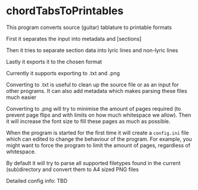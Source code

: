 # chordTabsToPrintables

This program converts source (guitar) tablature to printable formats

First it separates the input into metadata and [sections]

Then it tries to separate section data into lyric lines and non-lyric lines

Lastly it exports it to the chosen format

Currently it supports exporting to .txt and .png

Converting to .txt is useful to clean up the source file or as an input for other programs. It can also add metadata which makes parsing these files much easier

Converting to .png will try to minimise the amount of pages required (to prevent page flips and with limits on how much whitespace we allow). Then it will increase the font size to fill these pages as much as possible.


When the program is started for the first time it will create a ``config.ini`` file which can edited to change the behaviour of the program. For example, you might want to force the program to limit the amount of pages, regardless of whitespace.

By default it will try to parse all supported filetypes found in the current (sub)directory and convert them to A4 sized PNG files


Detailed config info: TBD
